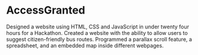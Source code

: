 # AccessGranted
Designed a website using HTML, CSS and JavaScript in under twenty four hours for a Hackathon. Created a website with the ability to allow users to suggest citizen-friendly bus routes. Programmed a parallax scroll feature, a spreadsheet, and an embedded map inside different webpages.
